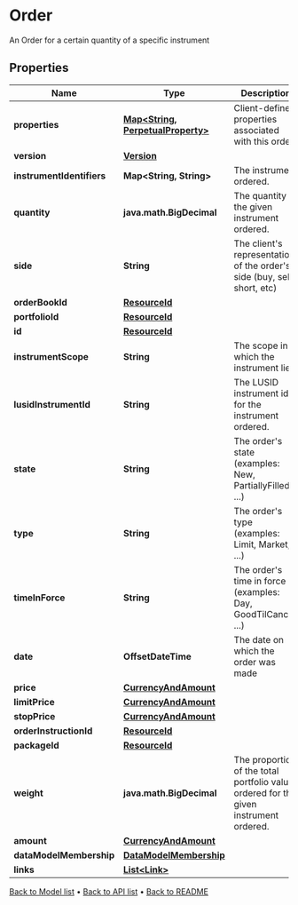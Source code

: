 

# Order

An Order for a certain quantity of a specific instrument

## Properties

| Name | Type | Description | Notes |
|------------ | ------------- | ------------- | -------------|
|**properties** | [**Map&lt;String, PerpetualProperty&gt;**](PerpetualProperty.md) | Client-defined properties associated with this order. |  [optional] |
|**version** | [**Version**](Version.md) |  |  [optional] |
|**instrumentIdentifiers** | **Map&lt;String, String&gt;** | The instrument ordered. |  |
|**quantity** | **java.math.BigDecimal** | The quantity of the given instrument ordered. |  [optional] |
|**side** | **String** | The client&#39;s representation of the order&#39;s side (buy, sell, short, etc) |  |
|**orderBookId** | [**ResourceId**](ResourceId.md) |  |  [optional] |
|**portfolioId** | [**ResourceId**](ResourceId.md) |  |  [optional] |
|**id** | [**ResourceId**](ResourceId.md) |  |  |
|**instrumentScope** | **String** | The scope in which the instrument lies |  [optional] |
|**lusidInstrumentId** | **String** | The LUSID instrument id for the instrument ordered. |  |
|**state** | **String** | The order&#39;s state (examples: New, PartiallyFilled, ...) |  [optional] |
|**type** | **String** | The order&#39;s type (examples: Limit, Market, ...) |  [optional] |
|**timeInForce** | **String** | The order&#39;s time in force (examples: Day, GoodTilCancel, ...) |  [optional] |
|**date** | **OffsetDateTime** | The date on which the order was made |  [optional] |
|**price** | [**CurrencyAndAmount**](CurrencyAndAmount.md) |  |  [optional] |
|**limitPrice** | [**CurrencyAndAmount**](CurrencyAndAmount.md) |  |  [optional] |
|**stopPrice** | [**CurrencyAndAmount**](CurrencyAndAmount.md) |  |  [optional] |
|**orderInstructionId** | [**ResourceId**](ResourceId.md) |  |  [optional] |
|**packageId** | [**ResourceId**](ResourceId.md) |  |  [optional] |
|**weight** | **java.math.BigDecimal** | The proportion of the total portfolio value ordered for the given instrument ordered. |  [optional] |
|**amount** | [**CurrencyAndAmount**](CurrencyAndAmount.md) |  |  [optional] |
|**dataModelMembership** | [**DataModelMembership**](DataModelMembership.md) |  |  [optional] |
|**links** | [**List&lt;Link&gt;**](Link.md) |  |  [optional] |



[Back to Model list](../README.md#documentation-for-models) &#8226; [Back to API list](../README.md#documentation-for-api-endpoints) &#8226; [Back to README](../README.md)


